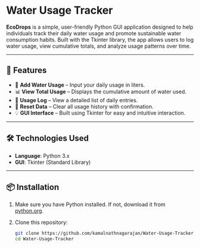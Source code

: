#  Water Usage Tracker

**EcoDrops** is a simple, user-friendly Python GUI application designed to help individuals track their daily water usage and promote sustainable water consumption habits. Built with the Tkinter library, the app allows users to log water usage, view cumulative totals, and analyze usage patterns over time.

---

## 🚀 Features

- 🧮 **Add Water Usage** – Input your daily usage in liters.
- 📊 **View Total Usage** – Displays the cumulative amount of water used.
- 📝 **Usage Log** – View a detailed list of daily entries.
- 🔄 **Reset Data** – Clear all usage history with confirmation.
- 💡 **GUI Interface** – Built using Tkinter for easy and intuitive interaction.

---

## 🛠️ Technologies Used

- **Language**: Python 3.x
- **GUI**: Tkinter (Standard Library)

---

## 📦 Installation

1. Make sure you have Python installed. If not, download it from [python.org](https://www.python.org/downloads/).

2. Clone this repository:
   ```bash
   git clone https://github.com/kamalnathnagarajan/Water-Usage-Tracker.git
   cd Water-Usage-Tracker
